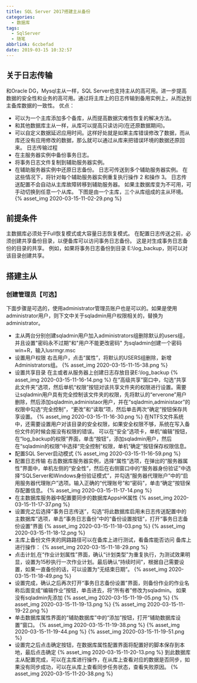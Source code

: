 ```yaml
---
title: SQL Server 2017搭建主从备份
categories:
  - 数据库
tags:
  - SqlServer
  - 随笔
abbrlink: 6ccbefad
date: 2019-03-15 10:32:57
---
```


## 关于日志传输

和Oracle DG，Mysql主从一样，SQL Server也支持主从的高可用。进一步提高数据的安全性和业务的高可用。通过将主库上的日志传输到备用实例上，从而达到主备库数据的一致性。
优点：
<!--more-->
+ 可以为一个主库添加多个备库，从而提高数据灾难性恢复的解决方法。
+ 和其他数据库主从一样，从库可以提高只读访问(在还原数据期间)。
+ 可以自定义数据延迟应用时间。这样好处就是如果主库错误修改了数据，而从库还没有应用修改的数据，那么就可以通过从库来把错误环境的数据还原回来。
日志传输过程
+ 在主服务器实例中备份事务日志。
+ 将事务日志文件复制到辅助服务器实例。
+ 在辅助服务器实例中还原日志备份。
日志可传送到多个辅助服务器实例。 在这些情况下，将针对每个辅助服务器实例重复执行操作 2 和操作 3。 日志传送配置不会自动从主库故障转移到辅助服务器。 如果主数据库变为不可用，可手动切换到任意一个从库。 下图是由一个主库，三个从库组成的主从环境。
{% asset_img 2020-03-15-11-02-29.png %}

## 前提条件

主数据库必须处于Full恢复模式或大容量日志恢复模式。 在配置日志传送之前，必须创建共享备份目录，以便备库可以访问事务日志备份。 这是对生成事务日志备份的目录的共享。 例如，如果将事务日志备份到目录 E:\log_backup，则可以对该目录创建共享。

## 搭建主从

### 创建管理员【可选】

下面步骤是可选的，使用administrator管理员账户也是可以的。如果是使用administrator用户，则下文中关于sqladmin用户权限相关的，替换为administrator。

+ 主从两台分别创建sqladmin用户加入administrators组删除默认的users组，并且设置"密码永不过期"和"用户不能更改密码" 为sqladmin创建一个密码 win+R，输入lusrmgr.msc
+ 设置用户权限 右击用户，点击“属性”，将默认的USERS组删除，新增Administrators组。
{% asset_img 2020-03-15-11-15-38.png %}
+ 设置共享目录 在主或者从服务器上创建日志存放目录E:\log_backup
{% asset_img 2020-03-15-11-16-14.png %}
在“高级共享”窗口中，勾选“共享此文件夹”选项，然后单机“权限”按钮对该共享文件夹的权限进行设置。需要让sqladmin用户具有完全控制该文件夹的权限，先将默认的“erverone”用户删除，然后添加sqladmin,administaor用户，并在“sqladmin,administaor”的权限中勾选“完全控制”，“更改”和“读取”项，然后单击两次“确定”按钮保存共享设置。
{% asset_img 2020-03-15-11-16-30.png %}
在NTFS文件系统中，还需要设置用户对该目录的安全权限，如果安全权限不够，系统在写入备份文件的时候会报没有权限的错误。 可以在“安全”选项卡，单机“编辑”按钮，在“log_backup的权限”界面，单击“按钮”，添加sqladmin用户，然后在“sqladmin的权限”中选择“完全控制”权限，单机“确定”按钮保存权限信息。
+ 配置SQL Server启动模式
{% asset_img 2020-03-15-11-16-59.png %}
+ 配置日志传输 右击数据库服务器实例，选择“属性”选项，在弹出的“服务器属性”界面中，单机左侧的“安全性”，然后在右侧窗口中的“服务器身份验证”中选择“SQLServer和Windows身份验证模式”，并勾选“服务器代理账户”中的“启用服务器代理账户”选项。输入正确的“代理账号”和“密码”，单击“确定”按钮保存配置信息。
{% asset_img 2020-03-15-11-17-14.png %}
+ 在主数据库服务器中配置要同步的数据库AppsHK属性
{% asset_img 2020-03-15-11-17-37.png %}
+ 设置完之后选择“事务日志传送”，勾选“将此数据库启用未日志传送配置中的主数据库”选项，单击“事务日志备份”中的“备份设置按钮”，打开“事务日志备份设置”界面
{% asset_img 2020-03-15-11-18-03.png %}
{% asset_img 2020-03-15-11-18-12.png %}
+ 主库上备份文件夹的网路路径可以在备库上进行测试，看备库能否访问 备库上进行操作：
{% asset_img 2020-03-15-11-18-29.png %}
+ 点击计划,在“作业计划属性”界面，确认“计划类型”为重复执行，为测试效果明显，设置为15秒执行一次作业计划。最后确认“持续时间”，根据自己需要设置，如果一直备份的话，可以设置为“无结束日期”。
{% asset_img 2020-03-15-11-18-49.png %}
+ 设置完成，确认之后再次打开“事务日志备份设置”界面，则备份作业的作业名称后面变成“编辑作业”按钮，单击进去，将“所有者”修改为sqladmin。
如果没有sqladmin先添加
{% asset_img 2020-03-15-11-19-05.png %}
{% asset_img 2020-03-15-11-19-13.png %}
{% asset_img 2020-03-15-11-19-22.png %}
+ 单击数据库属性界面的“辅助数据库”中的“添加”按钮，打开“辅助数据库设置”窗口。
{% asset_img 2020-03-15-11-19-38.png %}
{% asset_img 2020-03-15-11-19-44.png %}
{% asset_img 2020-03-15-11-19-51.png %}
+ 设置完之后点击确定按钮，在数据库属性配置界面将配置好的脚本保存到本地，最后点击确定
{% asset_img 2020-03-15-11-20-13.png %}
到此数据库主从配置完成，可以在主库进行操作，在从库上查看对应的数据是否同步，如果没有同步成功，可以在从库上查看同步任务状态，查看失败原因。
{% asset_img 2020-03-15-11-20-38.png %}
